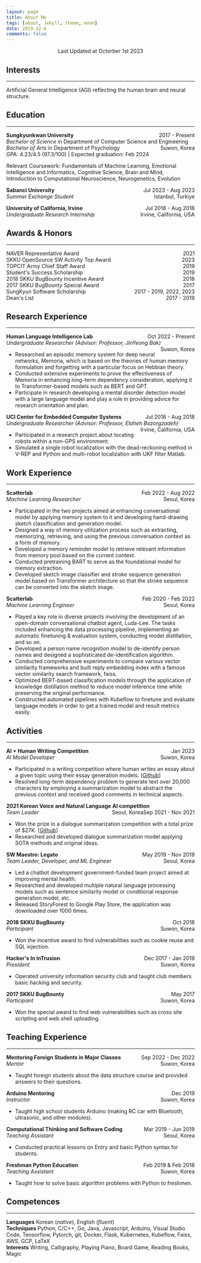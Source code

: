 ```yaml
---
layout: page
title: About Me
tags: [about, Jekyll, theme, moon]
date: 2019-12-6
comments: false
---
```


<center>Last Updated at Octorber 1st 2023</center>

## Interests

---

Artificial General Intelligence (AGI) reflecting the human brain and
neural structure.

## Education

---

<p style="text-align:left">
    <b>Sungkyunkwan University</b>
    <span style="float:right;">
        2017 - Present
    </span>
    <br/>
    <i>Bachelor of Science</i> in Department of Computer Science and Engineering
    <span style="float:right;">
        Suwon, Korea
    </span>
    <br/>
    <i>Bachelor of Arts</i> in Department of Psychology
    <br/>
    GPA: 4.23/4.5 (97.3/100) | Expected graduation: Feb 2024
</p>

Relevant Coursework: Fundamentals of Machine Learning, Emotional
Intelligence and Informatics, Cognitive Science, Brain and Mind,
Introduction to Computational Neuroscience, Neurogenetics, Evolution

<p style="text-align:left">
    <b>Sabanci University</b>
    <span style="float:right;">
        Jul 2023 - Aug 2023
    </span>
    <br/>
    <i>Summer Exchange Student</i>
    <span style="float:right;">
        Istanbul, Turkiye
    </span>
</p>

<p style="text-align:left">
    <b>University of California, Irvine</b>
    <span style="float:right;">
        Jul 2018 - Aug 2018
    </span>
    <br/>
    <i>Undergraduate Research Internship</i>
    <span style="float:right;">
        Irvine, California, USA
    </span>
</p>

## Awards & Honors

---

<p style="text-align:left">
    NAVER Representative Award
    <span style="float:right;">
        2021
    </span>
    <br/>
    SKKU OpenSource SW Activity Top Award
    <span style="float:right;">
        2023
    </span>
    <br/>
    TOPCIT Army Chief Staff Award
    <span style="float:right;">
        2019
    </span>
    <br/>
    Student's Success Scholarship
    <span style="float:right;">
        2019
    </span>
    <br/>
    2018 SKKU BugBounty Incentive Award
    <span style="float:right;">
        2018
    </span>
    <br/>
    2017 SKKU BugBounty Special Award
    <span style="float:right;">
        2017
    </span>
    <br/>
    SungKyun Software Scholarship
    <span style="float:right;">
        2017 - 2019, 2022, 2023
    </span>
    <br/>
    Dean's List
    <span style="float:right;">
        2017 - 2019
    </span>
    <br/>
</p>

## Research Experience

---

<p style="text-align:left">
    <b>Human Language Intelligence Lab</b>
    <span style="float:right;">
        Oct 2022 - Present
    </span>
    <br/>
    <i>Undergraduate Researcher (Advisor: Professor, JinYeong Bak)</i>
    <span style="float:right;">
        Suwon, Korea
    </span>
    <br/>
</p>

- Researched an episodic memory system for deep neural networks, Memoria, which is based on the theories of human memory formulation and forgetting with a particular focus on Hebbian theory.
- Conducted extensive experiments to prove the effectiveness of Memoria in enhancing long-term dependency consideration, applying it to Transformer-based models such as BERT and GPT.
- Participate in research developing a mental disorder detection model with a large language model and play a role in providing advice for research orientation and plan.

<p style="text-align:left">
    <b>UCI Center for Embedded Computer Systems</b>
    <span style="float:right;">
        Jul 2018 - Aug 2018
    </span>
    <br/>
    <i>Undergraduate Researcher (Advisor: Professor, Elaheh Bozorgzadeh)</i>
    <span style="float:right;">
        Irvine, California, USA
    </span>
</p>

- Participated in a research project about locating robots within a non-GPS environment.
- Simulated a single robot localization with the dead-reckoning method in V-REP and Python and multi-robot localization with UKF filter Matlab.

## Work Experience

---

<p style="text-align:left">
    <b>Scatterlab</b>
    <span style="float:right;">
        Feb 2022 - Aug 2022
    </span>
    <br/>
    <i>Machine Learning Researcher</i>
    <span style="float:right;">
        Seoul, Korea
    </span>
</p>

- Participated in the two projects aimed at enhancing conversational model by applying memory system to it and developing hand-drawing sketch classification and generation model.
- Designed a way of memory utilization process such as extracting, memorizing, retrieving, and using the previous conversation context as a form of memory.
- Developed a memory reminder model to retrieve relevant information from memory pool based on the current context.
- Conducted pretraining BART to serve as the foundational model for memory extraction.
- Developed sketch image classifier and stroke sequence generation model based on Transformer architecture so that the stroke sequence can be converted into the sketch image.

<p style="text-align:left">
    <b>Scatterlab</b>
    <span style="float:right;">
        Feb 2020 - Feb 2022
    </span>
    <br/>
    <i>Machine Learning Engineer</i>
    <span style="float:right;">
        Seoul, Korea
    </span>
</p>

- Played a key role in diverse projects involving the development of an open-domain conversational chatbot agent, Luda-Lee. The tasks included enhancing the data processing pipeline, implementing an automatic finetuning & evaluation system, conducting model distillation, and so on.
- Developed a person name recognition model to de-identify person names and designed a sophisticated de-identification algorithm.
- Conducted comprehensive experiments to compare various vector similarity frameworks and built reply embedding index with a famous vector similarity search framework, faiss.
- Optimized BERT-based classification models through the application of knowledge distillation method to reduce model inference time while preserving the original performance.
- Constructed automated pipelines with Kubeflow to finetune and evaluate language models in order to get a trained model and result metrics easily.

## Activities

---

<p style="text-align:left">
    <b>AI + Human Writing Competition</b>
    <span style="float:right;">
        Jan 2023
    </span>
    <br/>
    <i>AI Model Developer</i>
    <span style="float:right;">
        Suwon, Korea
    </span>
</p>

- Participated in a writing competition where human writes an essay about a given topic using their essay generation models. \[[Github](https://github.com/khu-bot/ai-essayist)\]
- Resolved long-term dependency problem to generate text over 20,000 characters by employing a summarization model to abstract the previous context and received good comments in technical aspects.

<p style="text-align:left">
    <b>2021 Korean Voice and Natural Language AI competition</b>
    <span style="float:right;">
        Sep 2021 - Nov 2021
    </span>
    <br/>
    <i>Team Leader</i>
    <span style="float:right;">
        Seoul, Korea
    </span>
</p>

- Won the prize in a dialogue summarization competition with a total prize of \$27K. \[[Github](https://github.com/cosmoquester/2021-dialogue-summary-competition/blob/master/README.en.md)\]
- Researched and developed dialogue summarization model applying SOTA methods and original ideas.

<p style="text-align:left">
    <b>SW Maestro: Legato</b>
    <span style="float:right;">
        May 2019 - Nov 2019
    </span>
    <br/>
    <i>Team Leader, Developer, and ML Engineer</i>
    <span style="float:right;">
        Seoul, Korea
    </span>
</p>

- Led a chatbot development government-funded team project aimed at improving mental health.
- Researched and developed multiple natural language processing models such as sentence similarity model or conditional response generation model, etc.
- Released StoryForest to Google Play Store, the application was downloaded over 1000 times.

<p style="text-align:left">
    <b>2018 SKKU BugBounty</b>
    <span style="float:right;">
        Oct 2018
    </span>
    <br/>
    <i>Participant</i>
    <span style="float:right;">
        Suwon, Korea
    </span>
</p>

- Won the incentive award to find vulnerabilities such as cookie reuse and SQL injection.

<p style="text-align:left">
    <b>Hacker's In inTrusion</b>
    <span style="float:right;">
        Dec 2017 - Jan 2019
    </span>
    <br/>
    <i>President</i>
    <span style="float:right;">
        Suwon, Korea
    </span>
</p>

- Operated university information security club and taught club members basic hacking and security.

<p style="text-align:left">
    <b>2017 SKKU BugBounty</b>
    <span style="float:right;">
        May 2017
    </span>
    <br/>
    <i>Participant</i>
    <span style="float:right;">
        Suwon, Korea
    </span>
</p>

- Won the special award to find web vulnerabilities such as cross site scripting and web shell uploading.

## Teaching Experience

---

<p style="text-align:left">
    <b>Mentoring Foreign Students in Major Classes</b>
    <span style="float:right;">
        Sep 2022 - Dec 2022
    </span>
    <br/>
    <i>Mentor</i>
    <span style="float:right;">
        Suwon, Korea
    </span>
</p>

- Taught foreign students about the data structure course and provided answers to their questions.

<p style="text-align:left">
    <b>Arduino Mentoring</b>
    <span style="float:right;">
        Dec 2019
    </span>
    <br/>
    <i>Instructor</i>
    <span style="float:right;">
        Suwon, Korea
    </span>
</p>

- Taught high school students Arduino (making RC car with Bluetooth, ultrasonic, and other modules).

<p style="text-align:left">
    <b>Computational Thinking and Software Coding</b>
    <span style="float:right;">
        Mar 2019 - Jun 2019
    </span>
    <br/>
    <i>Teaching Assistant</i>
    <span style="float:right;">
        Seoul, Korea
    </span>
</p>

- Conducted practical lessons on Entry and basic Python syntax for students.

<p style="text-align:left">
    <b>Freshman Python Education</b>
    <span style="float:right;">
        Feb 2019 & Feb 2018
    </span>
    <br/>
    <i>Teaching Assistant</i>
    <span style="float:right;">
        Suwon, Korea
    </span>
</p>

- Taught how to solve basic algorithm problems with Python to freshmen.

## Competences

---

**Languages** Korean (*native*), English (*fluent*)  
**Techniques** Python, C/C++, Go, Java, Javascript, Arduino, Visual Studio Code, Tensorflow, Pytorch, git, Docker, Flask, Kubernetes, Kubeflow, Faiss, AWS, GCP, LaTeX  
**Interests** Writing, Calligraphy, Playing Piano, Board Game, Reading Books, Magic
